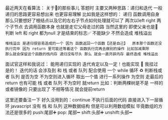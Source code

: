 最近两天在看算法：
关于🌲的那些事儿
答题时 主要又两种思路：递归和迭代
一般递归的思路更容易想出来 也更容易理解
  比如我是这样想的：
    递归 函数调用自身 那么只要想好了根结点以及它的左右子节点如何处理就可以了 两次以left right 两个子节点 去调用函数本身 也就是走它父母走过的路 
    当然这里的 即使父亲也是👩 判断 left 和 right 都为null  才是结束的标志✅ 不能缺少 不然会造成 堆栈溢出 
    
    堆栈溢出 是递归很容易造成的一个 因为 函数返回一个函数【还是自己】  原本那个函数还没执行完毕 因为 return 里可能还等着这个 函数执行完再去做别的操作 比如加减乘除
    那么就会保留这个函数的栈内存 递归没有尽头 那么 就会一直开辟内存 最终造成 堆栈溢出
    
    
面试官这样和我说过：
  能用递归实现的 迭代肯定以及一定！也能实现  👏 我挂过 是的！
  迭代的话 会涉及到 和 栈 或者 队列 配合使用 一个 while 循环 ♻️ 判断栈或者 队列 是否为空 不为空则进入循环 取出一个值 进行一系列操作 为空则 走最后的return
  也有可能 栈 或者 队列 不为空时  就return 比如：判断两棵树是不是 一样的 或者镜像的 只要出现了 不相等情况 就会提前return
  
  这里还要备注一下 好久没用到的：continue 不执行后面的代码 直接进入下一层循环
  javascript 没有 栈 和 队列 这种数据结构 但是可以利用数组模拟 毕竟数组的方法还是很多的 push:尾部➕ pop: 尾部➖ shift:头部➕ unshift:头部➖
  
